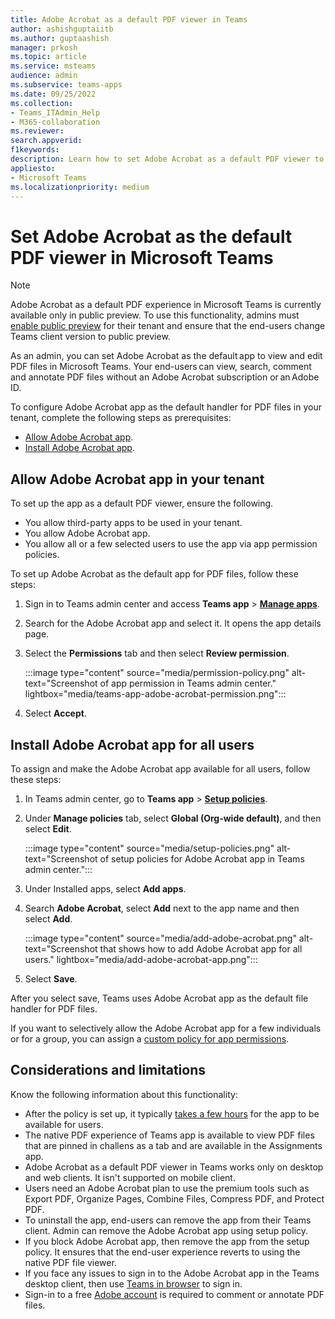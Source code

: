 ```yaml
---
title: Adobe Acrobat as a default PDF viewer in Teams
author: ashishguptaiitb
ms.author: guptaashish
manager: prkosh
ms.topic: article
ms.service: msteams
audience: admin
ms.subservice: teams-apps
ms.date: 09/25/2022
ms.collection: 
- Teams_ITAdmin_Help
- M365-collaboration
ms.reviewer: 
search.appverid: 
f1keywords: 
description: Learn how to set Adobe Acrobat as a default PDF viewer to view and edit PDF files in Microsoft Teams.
appliesto: 
- Microsoft Teams
ms.localizationpriority: medium
---
```


# Set Adobe Acrobat as the default PDF viewer in Microsoft Teams

> [!NOTE]
> Adobe Acrobat as a default PDF experience in Microsoft Teams is currently available only in public preview. To use this functionality, admins must [enable public preview](public-preview-doc-updates.md#enable-public-preview) for their tenant and ensure that the end-users change Teams client version to public preview.

As an admin, you can set Adobe Acrobat as the default app to view and edit PDF files in Microsoft Teams. Your end-users can view, search, comment and annotate PDF files without an Adobe Acrobat subscription or an Adobe ID.

To configure Adobe Acrobat app as the default handler for PDF files in your tenant, complete the following steps as prerequisites:

* [Allow Adobe Acrobat app](#allow-adobe-acrobat-app-in-your-tenant).
* [Install Adobe Acrobat app](#install-adobe-acrobat-app-for-all-users).

## Allow Adobe Acrobat app in your tenant

To set up the app as a default PDF viewer, ensure the following.

* You allow third-party apps to be used in your tenant.
* You allow Adobe Acrobat app.
* You allow all or a few selected users to use the app via app permission policies.

To set up Adobe Acrobat as the default app for PDF files, follow these steps:

1. Sign in to Teams admin center and access **Teams app** > **[Manage apps](https://admin.teams.microsoft.com/policies/manage-apps)**.

1. Search for the Adobe Acrobat app and select it. It opens the app details page.

1. Select the **Permissions** tab and then select **Review permission**.

   :::image type="content" source="media/permission-policy.png" alt-text="Screenshot of app permission in Teams admin center." lightbox="media/teams-app-adobe-acrobat-permission.png":::

1. Select **Accept**.

## Install Adobe Acrobat app for all users

To assign and make the Adobe Acrobat app available for all users, follow these steps:

1. In Teams admin center, go to **Teams app** > [**Setup policies**](https://admin.teams.microsoft.com/policies/app-setup).

1. Under **Manage policies** tab, select **Global (Org-wide default)**, and then select **Edit**.

   :::image type="content" source="media/setup-policies.png" alt-text="Screenshot of setup policies for Adobe Acrobat app in Teams admin center.":::

1. Under Installed apps, select **Add apps**.

1. Search **Adobe Acrobat**, select **Add** next to the app name and then select **Add**.

   :::image type="content" source="media/add-adobe-acrobat.png" alt-text="Screenshot that shows how to add Adobe Acrobat app for all users." lightbox="media/add-adobe-acrobat-app.png":::

1. Select **Save**.

After you select save, Teams uses Adobe Acrobat app as the default file handler for PDF files.

If you want to selectively allow the Adobe Acrobat app for a few individuals or for a group, you can assign a [custom policy for app permissions](teams-app-permission-policies.md).

## Considerations and limitations

Know the following information about this functionality:

* After the policy is set up, it typically [takes a few hours](teams-app-setup-policies.md#considerations-and-limitations) for the app to be available for users.
* The native PDF experience of Teams app is available to view PDF files that are pinned in challens as a tab and are available in the Assignments app.
* Adobe Acrobat as a default PDF viewer in Teams works only on desktop and web clients. It isn't supported on mobile client.
* Users need an Adobe Acrobat plan to use the premium tools such as Export PDF, Organize Pages, Combine Files, Compress PDF, and Protect PDF.
* To uninstall the app, end-users can remove the app from their Teams client. Admin can remove the Adobe Acrobat app using setup policy.
* If you block Adobe Acrobat app, then remove the app from the setup policy. It ensures that the end-user experience reverts to using the native PDF file viewer.
* If you face any issues to sign in to the Adobe Acrobat app in the Teams desktop client, then use [Teams in browser](https://teams.microsoft.com/) to sign in.
* Sign-in to a free [Adobe account](https://acrobat.adobe.com/us/en/) is required to comment or annotate PDF files.
